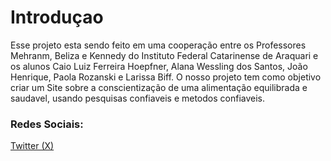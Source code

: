 # Introduçao
  Esse projeto esta sendo feito em uma cooperação entre os Professores Mehranm, Beliza e Kennedy do Instituto Federal Catarinense de Araquari e os alunos Caio Luiz Ferreira Hoepfner, Alana Wessling dos Santos, João Henrique, Paola Rozanski e Larissa Biff. O nosso projeto tem como objetivo criar um Site sobre a conscientização de uma alimentação equilibrada e saudavel, usando pesquisas confiaveis e metodos confiaveis.

### Redes Sociais:
  <a href="https://x.com/pato_healthy" > Twitter (X) </a>



